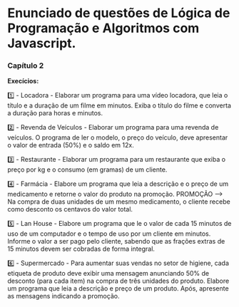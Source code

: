 # Enunciado de questões de Lógica de Programação e Algoritmos com Javascript.

### Capítulo 2

**Execícios:**

1️⃣ - Locadora - Elaborar um programa para uma vídeo locadora, que leia o título e a duração de um filme em minutos. Exiba o título do filme e converta a duração para horas e minutos.

2️⃣ - Revenda de Veículos - Elaborar um programa para uma revenda de veículos. O programa de ler o modelo, o preço do veículo, deve apresentar o valor de entrada (50%) e o saldo em 12x.

3️⃣ - Restaurante - Elaborar um programa para um restaurante que exiba o preço por kg e o consumo (em gramas) de um cliente.

4️⃣ - Farmácia - Elabore um programa que leia a descrição e o preço de um medicamento e retorne o valor do produto na promoção. PROMOÇÃO --> Na compra de duas unidades de um mesmo medicamento, o cliente recebe como desconto os centavos do valor total.

5️⃣ - Lan House - Elabore um programa que le o valor de cada 15 minutos de uso de um computador e  o tempo de uso por um cliente em minutos. Informe o valor a ser pago pelo cliente, sabendo que as frações extras de 15 minutos devem ser cobradas de forma integral.

6️⃣ - Supermercado - Para aumentar suas vendas no setor de higiene, cada etiqueta de produto deve exibir uma mensagem anunciando 50% de desconto (para cada item) na compra de três unidades do produto. Elabore um programa que leia a descrição e preço de um produto. Após, apresente as mensagens indicando a promoção.


